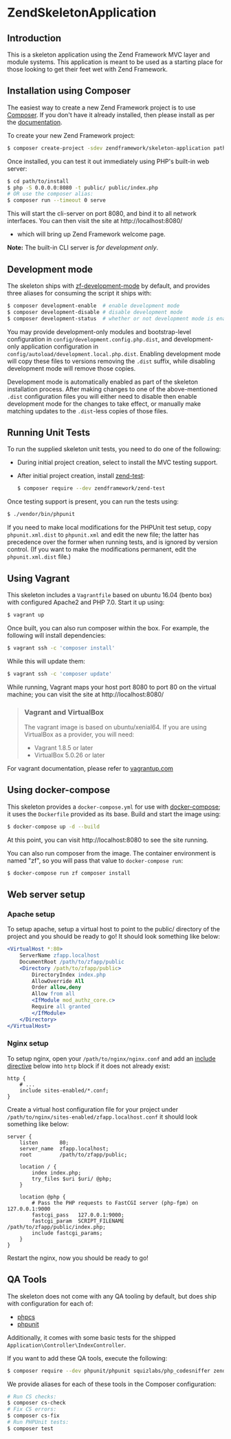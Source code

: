 # ZendSkeletonApplication

## Introduction

This is a skeleton application using the Zend Framework MVC layer and module
systems. This application is meant to be used as a starting place for those
looking to get their feet wet with Zend Framework.

## Installation using Composer

The easiest way to create a new Zend Framework project is to use
[Composer](https://getcomposer.org/).  If you don't have it already installed,
then please install as per the [documentation](https://getcomposer.org/doc/00-intro.md).

To create your new Zend Framework project:

```bash
$ composer create-project -sdev zendframework/skeleton-application path/to/install
```

Once installed, you can test it out immediately using PHP's built-in web server:

```bash
$ cd path/to/install
$ php -S 0.0.0.0:8080 -t public/ public/index.php
# OR use the composer alias:
$ composer run --timeout 0 serve
```

This will start the cli-server on port 8080, and bind it to all network
interfaces. You can then visit the site at http://localhost:8080/
- which will bring up Zend Framework welcome page.

**Note:** The built-in CLI server is *for development only*.

## Development mode

The skeleton ships with [zf-development-mode](https://github.com/zfcampus/zf-development-mode)
by default, and provides three aliases for consuming the script it ships with:

```bash
$ composer development-enable  # enable development mode
$ composer development-disable # disable development mode
$ composer development-status  # whether or not development mode is enabled
```

You may provide development-only modules and bootstrap-level configuration in
`config/development.config.php.dist`, and development-only application
configuration in `config/autoload/development.local.php.dist`. Enabling
development mode will copy these files to versions removing the `.dist` suffix,
while disabling development mode will remove those copies.

Development mode is automatically enabled as part of the skeleton installation process. 
After making changes to one of the above-mentioned `.dist` configuration files you will
either need to disable then enable development mode for the changes to take effect,
or manually make matching updates to the `.dist`-less copies of those files.

## Running Unit Tests

To run the supplied skeleton unit tests, you need to do one of the following:

- During initial project creation, select to install the MVC testing support.
- After initial project creation, install [zend-test](https://zendframework.github.io/zend-test/):

  ```bash
  $ composer require --dev zendframework/zend-test
  ```

Once testing support is present, you can run the tests using:

```bash
$ ./vendor/bin/phpunit
```

If you need to make local modifications for the PHPUnit test setup, copy
`phpunit.xml.dist` to `phpunit.xml` and edit the new file; the latter has
precedence over the former when running tests, and is ignored by version
control. (If you want to make the modifications permanent, edit the
`phpunit.xml.dist` file.)

## Using Vagrant

This skeleton includes a `Vagrantfile` based on ubuntu 16.04 (bento box)
with configured Apache2 and PHP 7.0. Start it up using:

```bash
$ vagrant up
```

Once built, you can also run composer within the box. For example, the following
will install dependencies:

```bash
$ vagrant ssh -c 'composer install'
```

While this will update them:

```bash
$ vagrant ssh -c 'composer update'
```

While running, Vagrant maps your host port 8080 to port 80 on the virtual
machine; you can visit the site at http://localhost:8080/

> ### Vagrant and VirtualBox
>
> The vagrant image is based on ubuntu/xenial64. If you are using VirtualBox as
> a provider, you will need:
>
> - Vagrant 1.8.5 or later
> - VirtualBox 5.0.26 or later

For vagrant documentation, please refer to [vagrantup.com](https://www.vagrantup.com/)

## Using docker-compose

This skeleton provides a `docker-compose.yml` for use with
[docker-compose](https://docs.docker.com/compose/); it
uses the `Dockerfile` provided as its base. Build and start the image using:

```bash
$ docker-compose up -d --build
```

At this point, you can visit http://localhost:8080 to see the site running.

You can also run composer from the image. The container environment is named
"zf", so you will pass that value to `docker-compose run`:

```bash
$ docker-compose run zf composer install
```

## Web server setup

### Apache setup

To setup apache, setup a virtual host to point to the public/ directory of the
project and you should be ready to go! It should look something like below:

```apache
<VirtualHost *:80>
    ServerName zfapp.localhost
    DocumentRoot /path/to/zfapp/public
    <Directory /path/to/zfapp/public>
        DirectoryIndex index.php
        AllowOverride All
        Order allow,deny
        Allow from all
        <IfModule mod_authz_core.c>
        Require all granted
        </IfModule>
    </Directory>
</VirtualHost>
```

### Nginx setup

To setup nginx, open your `/path/to/nginx/nginx.conf` and add an
[include directive](http://nginx.org/en/docs/ngx_core_module.html#include) below
into `http` block if it does not already exist:

```nginx
http {
    # ...
    include sites-enabled/*.conf;
}
```


Create a virtual host configuration file for your project under `/path/to/nginx/sites-enabled/zfapp.localhost.conf`
it should look something like below:

```nginx
server {
    listen       80;
    server_name  zfapp.localhost;
    root         /path/to/zfapp/public;

    location / {
        index index.php;
        try_files $uri $uri/ @php;
    }

    location @php {
        # Pass the PHP requests to FastCGI server (php-fpm) on 127.0.0.1:9000
        fastcgi_pass   127.0.0.1:9000;
        fastcgi_param  SCRIPT_FILENAME /path/to/zfapp/public/index.php;
        include fastcgi_params;
    }
}
```

Restart the nginx, now you should be ready to go!

## QA Tools

The skeleton does not come with any QA tooling by default, but does ship with
configuration for each of:

- [phpcs](https://github.com/squizlabs/php_codesniffer)
- [phpunit](https://phpunit.de)

Additionally, it comes with some basic tests for the shipped
`Application\Controller\IndexController`.

If you want to add these QA tools, execute the following:

```bash
$ composer require --dev phpunit/phpunit squizlabs/php_codesniffer zendframework/zend-test
```

We provide aliases for each of these tools in the Composer configuration:

```bash
# Run CS checks:
$ composer cs-check
# Fix CS errors:
$ composer cs-fix
# Run PHPUnit tests:
$ composer test
```
